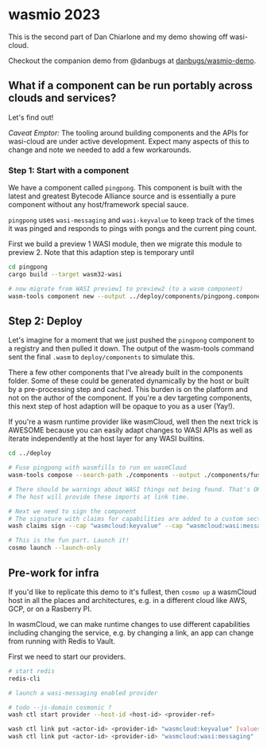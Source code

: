 # wasmio 2023

This is the second part of Dan Chiarlone and my demo showing off wasi-cloud.

Checkout the companion demo from @danbugs at [danbugs/wasmio-demo](https://github.com/danbugs/wasmio-demo).

## What if a component can be run portably across clouds and services?

Let's find out!

*Caveat Emptor:* The tooling around building components and the APIs for wasi-cloud are under active development.
Expect many aspects of this to change and note we needed to add a few workarounds.

### Step 1: Start with a component

We have a component called `pingpong`. This component is built with the latest and greatest
Bytecode Alliance source and is essentially a pure component without any host/framework special sauce.

`pingpong` uses `wasi-messaging` and `wasi-keyvalue` to keep track of the times it was pinged and responds
to pings with pongs and the current ping count.

First we build a preview 1 WASI module, then we migrate this module to preview 2. Note that this
adaption step is temporary until 

```bash
cd pingpong
cargo build --target wasm32-wasi

# now migrate from WASI preview1 to preview2 (to a wasm component)
wasm-tools component new --output ../deploy/components/pingpong.component.wasm --adapt wasi_snapshot_preview1.wasm pingpong.wasm
```

## Step 2: Deploy

Let's imagine for a moment that we just pushed the `pingpong` component to a registry and then pulled it down. The output of the wasm-tools command sent the final `.wasm` to `deploy/components` to simulate this.

There a few other components that I've already built in the components folder.
Some of these could be generated dynamically by the host
or built by a pre-processing step and cached.
This burden is on the platform and not on the author of the component.
If you're a dev targeting components, this next step of host
adaption will be opaque to you as a user (Yay!).

If you're a wasm runtime provider like wasmCloud, well then the next trick
is AWESOME because you can easily adapt changes to WASI APIs as well as
iterate independently at the host layer for any WASI builtins.

```bash
cd ../deploy

# Fuse pingpong with wasmfills to run on wasmCloud
wasm-tools compose --search-path ./components --output ./components/fused.wasm ./components/pingpong.component.wasm

# There should be warnings about WASI things not being found. That's OK!
# The host will provide these imports at link time.

# Next we need to sign the component
# The signature with claims for capabilities are added to a custom section in the wasm binary
wash claims sign --cap "wasmcloud:keyvalue" --cap "wasmcloud:wasi:messaging" --name pingpong ./components/fused.wasm

# This is the fun part. Launch it!
cosmo launch --launch-only
```

## Pre-work for infra

If you'd like to replicate this demo to it's fullest, then `cosmo up` a wasmCloud host
in all the places and architectures, e.g. in a different cloud like AWS, GCP, or on a Rasberry PI.

In wasmCloud, we can make runtime changes to use different capabilities including changing the
service, e.g. by changing a link, an app can change from running with Redis to Vault.

First we need to start our providers.

```bash
# start redis
redis-cli
```

```bash
# launch a wasi-messaging enabled provider

# todo --js-domain cosmonic ?
wash ctl start provider --host-id <host-id> <provider-ref>

wash ctl link put <actor-id> <provider-id> "wasmcloud:keyvalue" [values]...
wash ctl link put <actor-id> <provider-id> "wasmcloud:wasi:messaging" [values]...
```
